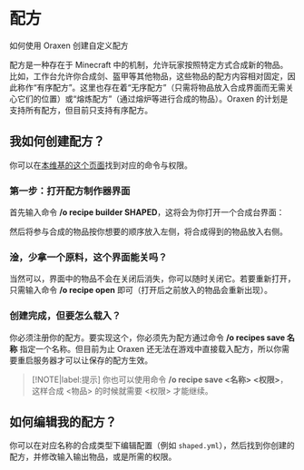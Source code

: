 # 配方
如何使用 Oraxen 创建自定义配方

配方是一种存在于 Minecraft 中的机制，允许玩家按照特定方式合成新的物品。比如，工作台允许你合成剑、盔甲等其他物品，这些物品的配方内容相对固定，因此称作“有序配方”。这里也存在着“无序配方”（只需将物品放入合成界面而无需关心它们的位置）或“熔炼配方”（通过熔炉等进行合成的物品）。Oraxen 的计划是支持所有配方，但目前只支持有序配方。

## 我如何创建配方？

你可以在[本维基的这个页面](usage.commands.md#管理配方)找到对应的命令与权限。

### 第一步：打开配方制作器界面

首先输入命令 **/o recipe builder SHAPED**，这将会为你打开一个合成台界面：

然后将参与合成的物品按你想要的顺序放入左侧，将合成得到的物品放入右侧。

### 淦，少拿一个原料，这个界面能关吗？

当然可以，界面中的物品不会在关闭后消失，你可以随时关闭它。若要重新打开，只需输入命令 **/o recipe open** 即可（打开后之前放入的物品会重新出现）。

### 创建完成，但要怎么载入？

你必须注册你的配方。要实现这个，你必须先为配方通过命令 **/o recipes save 名称** 指定一个名称。但目前为止 Oraxen 还无法在游戏中直接载入配方，所以你需要重启服务器才可以让保存的配方生效。

> [!NOTE|label:提示]
> 你也可以使用命令 **/o recipe save <名称> <权限>**，这样合成 <物品> 的时候就需要 <权限> 才能继续。

## 如何编辑我的配方？

你可以在对应名称的合成类型下编辑配置（例如 `shaped.yml`），然后找到你创建的配方，并修改输入输出物品，或是所需的权限。